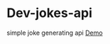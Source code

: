 # Dev-jokes-api
simple joke generating api
<a href="https://mmandabes.github.io/Dev-gen-jokes-api/">Demo</a>
